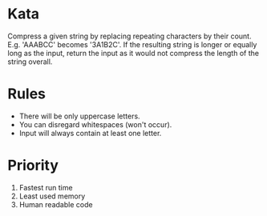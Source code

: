 # Kata
Compress a given string by replacing repeating characters by their count.
E.g. 'AAABCC' becomes '3A1B2C'.
If the resulting string is longer or equally long as the input, return the input as it would not compress the length of the string overall.


# Rules
- There will be only uppercase letters.
- You can disregard whitespaces (won't occur).
- Input will always contain at least one letter.

# Priority
1. Fastest run time
2. Least used memory
3. Human readable code